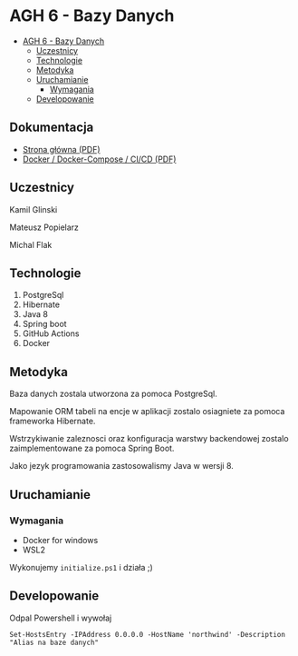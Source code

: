 #  AGH 6 - Bazy Danych

- [AGH 6 - Bazy Danych](#agh-6---bazy-danych)
  - [Uczestnicy](#uczestnicy)
  - [Technologie](#technologie)
  - [Metodyka](#metodyka)
  - [Uruchamianie](#uruchamianie)
    - [Wymagania](#wymagania)
  - [Developowanie](#developowanie)

## Dokumentacja

- [Strona główna (PDF)](https://github.com/pixellos/agh.6.bd/blob/master/pdfs/index.pdf)
- [Docker / Docker-Compose / CI/CD (PDF)](https://github.com/pixellos/agh.6.bd/blob/master/pdfs/docker.pdf)

## Uczestnicy

Kamil Glinski

Mateusz Popielarz

Michal Flak

## Technologie
1. PostgreSql
2. Hibernate
3. Java 8
4. Spring boot
5. GitHub Actions
6. Docker

## Metodyka

Baza danych zostala utworzona za pomoca PostgreSql.

Mapowanie ORM tabeli na encje w aplikacji zostalo osiagniete za pomoca frameworka Hibernate.

Wstrzykiwanie zaleznosci oraz konfiguracja warstwy backendowej zostalo zaimplementowane za pomoca Spring Boot.

Jako jezyk programowania zastosowalismy Java w wersji 8.

## Uruchamianie
### Wymagania
- Docker for windows
- WSL2

Wykonujemy `initialize.ps1` i działa ;)



## Developowanie
Odpal Powershell i wywołaj
```
Set-HostsEntry -IPAddress 0.0.0.0 -HostName 'northwind' -Description "Alias na baze danych"
```
